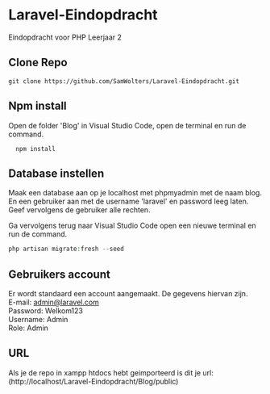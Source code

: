 # Laravel-Eindopdracht
Eindopdracht voor PHP Leerjaar 2

## Clone Repo
```git
git clone https://github.com/SamWolters/Laravel-Eindopdracht.git
```

## Npm install
Open de folder 'Blog' in Visual Studio Code, open de terminal en run de command.

```npm
  npm install
```
## Database instellen
Maak een database aan op je localhost met phpmyadmin met de naam blog.
En een gebruiker aan met de username 'laravel' en password leeg laten. 
Geef vervolgens de gebruiker alle rechten.

Ga vervolgens terug naar Visual Studio Code open een nieuwe terminal en run de command.
```php
php artisan migrate:fresh --seed
```

## Gebruikers account
Er wordt standaard een account aangemaakt. De gegevens hiervan zijn. </br>
E-mail: admin@laravel.com </br> 
Password: Welkom123 </br>
Username: Admin </br>
Role: Admin </br> 

## URL
Als je de repo in xampp htdocs hebt geimporteerd is dit je url: (http://localhost/Laravel-Eindopdracht/Blog/public)

